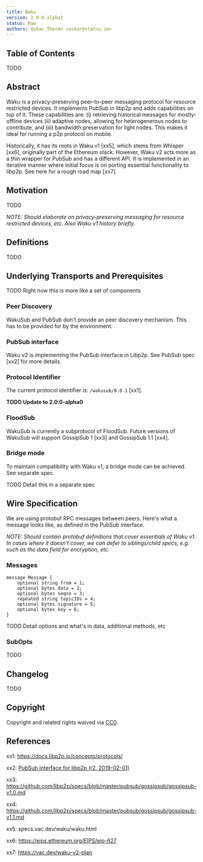```yaml
---
title: Waku
version: 2.0.0-alpha1
status: Raw
authors: Oskar Thorén <oskar@status.im>
---
```


## Table of Contents

TODO

## Abstract

Waku is a privacy-preserving peer-to-peer messaging protocol for resource restricted devices. It implements PubSub in libp2p and adds capabilities on top of it. These capabilities are: (i) retrieving historical messages for mostly-offline devices (ii) adaptive nodes, allowing for heterogenerous nodes to contribute, and (iii) bandwidth preservation for light nodes. This makes it ideal for running a p2p protocol on mobile.

Historically, it has its roots in Waku v1 [xx5], which stems from Whisper [xx6], originally part of the Ethereum stack. However, Waku v2 acts more as a thin wrapper for PubSub and has a different API. It is implemented in an iterative manner where initial focus is on porting essential functionality to libp2p. See here for a rough road map [xx7].

## Motivation

TODO

*NOTE: Should elaborate on privacy-preserving messaging for resource restricted devices, etc. Also Waku v1 history briefly.*

## Definitions

TODO

## Underlying Transports and Prerequisites

TODO Right now this is more like a set of components

### Peer Discovery

WakuSub and PubSub don't provide an peer discovery mechanism. This has to be provided for by the environment.

### PubSub interface

Waku v2 is implementing the PubSub interface in Libp2p. See PubSub spec [xx2] for more details.

### Protocol Identifier

The current protocol identifier is: `/wakusub/0.0.1` [xx1].

**TODO Update to 2.0.0-alpha0**

### FloodSub

WakuSub is currently a subprotocol of FloodSub. Future versions of WakuSub will support GossipSub 1 [xx3] and GossipSub 1.1 [xx4].

### Bridge mode

To maintain compatibility with Waku v1, a bridge mode can be achieved. See separate spec.

TODO Detail this in a separate spec

## Wire Specification

We are using protobuf RPC messages between peers. Here's what a message looks like, as defined in the PubSub interface.


*NOTE: Should contain protobuf definitions that cover essentials of Waku v1. In cases where it doesn't cover, we can defer to siblings/child specs, e.g. such as the data field for encryption, etc.*

### Messages

```
message Message {
	optional string from = 1;
	optional bytes data = 2;
	optional bytes seqno = 3;
	repeated string topicIDs = 4;
	optional bytes signature = 5;
	optional bytes key = 6;
}
```

TODO Detail options and what's in data, additional methods, etc

### SubOpts

TODO

## Changelog

TODO

## Copyright

Copyright and related rights waived via [CC0](https://creativecommons.org/publicdomain/zero/1.0/).

## References

xx1: https://docs.libp2p.io/concepts/protocols/

xx2: [PubSub interface for libp2p (r2, 2019-02-01)](https://github.com/libp2p/specs/blob/master/pubsub/README.md)

xx3: https://github.com/libp2p/specs/blob/master/pubsub/gossipsub/gossipsub-v1.0.md

xx4: https://github.com/libp2p/specs/blob/master/pubsub/gossipsub/gossipsub-v1.1.md

xx5: specs.vac.dev/waku/waku.html

xx6: https://eips.ethereum.org/EIPS/eip-627

xx7: https://vac.dev/waku-v2-plan
